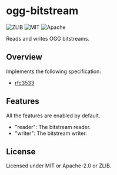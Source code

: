 # ogg-bitstream

![ZLIB](https://img.shields.io/badge/license-zlib-blue.svg)
![MIT](https://img.shields.io/badge/license-MIT-blue.svg)
![Apache](https://img.shields.io/badge/license-Apache-blue.svg)

Reads and writes OGG bitstreams.

## Overview

Implements the following specification:

* [rfc3533](https://tools.ietf.org/html/rfc3533.html)

## Features

All the features are enabled by default.

* "reader": The bitstream reader.
* "writer": The bitstream writer.

## License

Licensed under MIT or Apache-2.0 or ZLIB.
